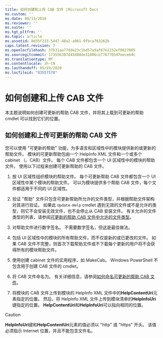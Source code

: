 ```yaml
---
title: 如何创建和上传 CAB 文件 |Microsoft Docs
ms.custom: ''
ms.date: 09/13/2016
ms.reviewer: ''
ms.suite: ''
ms.tgt_pltfrm: ''
ms.topic: article
ms.assetid: 8d35f233-5447-48a2-a961-9fbca763262b
caps.latest.revision: 7
ms.openlocfilehash: 37b31aa77dde23c1bd57a9af67e2232ef0827005
ms.sourcegitcommit: 173556307d45d88de31086ce776770547eece64c
ms.translationtype: MT
ms.contentlocale: zh-CN
ms.lasthandoff: 05/19/2020
ms.locfileid: "83557578"
---
```

# <a name="how-to-create-and-upload-cab-files"></a>如何创建和上传 CAB 文件

本主题说明如何创建可更新的帮助 CAB 文件，并将其上载到可更新的帮助 cmdlet 可以找到它们的位置。

## <a name="how-to-create-and-upload-updatable-help-cab-files"></a>如何创建和上传可更新的帮助 CAB 文件

您可以使用 "可更新的帮助" 功能，为多语言和区域性中的模块提供新的或更新的帮助文件。 模块的可更新帮助包由一个 HelpInfo XML 文件和一个或多个 cabinet （。CAB）文件。 每个 CAB 文件都包含一个 UI 区域性中的模块的帮助文件。 使用以下过程来创建可更新帮助的 CAB 文件。

1. 按 UI 区域性组织模块的帮助文件。 每个可更新帮助 CAB 文件都包含一个 UI 区域性中某个模块的帮助文件。 可以为模块提供多个帮助 CAB 文件，每个文件都适用于不同的 UI 区域性。

2. 验证 "帮助" 文件只包含可更新帮助所允许的文件类型，并根据帮助文件架构对其进行验证。 如果此 `Update-Help` cmdlet 遇到无效的文件或不是允许的类型，则它不会安装无效文件，也不会停止从 CAB 安装文件。 有关允许的文件类型的列表，请参阅[可更新的帮助 CAB 文件中允许的文件类型](./file-types-permitted-in-an-updatable-help-cab-file.md)。

3. 对帮助文件进行数字签名。 不需要数字签名，但这是最佳做法。

4. 包括 UI 区域性中的模块的所有帮助文件，而不仅是新的或已更改的文件。 如果 CAB 文件不完整，则首次下载帮助文件或不下载每个更新的用户将不会获得所有的模块帮助文件。

5. 使用创建 cabinet 文件的实用程序，如 MakeCab。 Windows PowerShell 不包含用于创建 CAB 文件的 cmdlet。

6. 将 CAB 文件命名为。 有关详细信息，请参阅[如何命名可更新的帮助 CAB 文件](./how-to-name-an-updatable-help-cab-file.md)。

7. 将模块的 CAB 文件上传到模块的 HelpInfo XML 文件中的**HelpContentUri**元素指定的位置。 然后，将 HelpInfo XML 文件上传到模块清单的**HelpInfoUri**键指定的位置。 **HelpContentUri**和**HelpInfoUri**可以指向相同的位置。

> [!CAUTION]
> **HelpInfoUri**键和**HelpContentUri**元素的值必须以 "http" 或 "https" 开头。 该值必须指示 Internet 位置，并且不能包含文件名。
